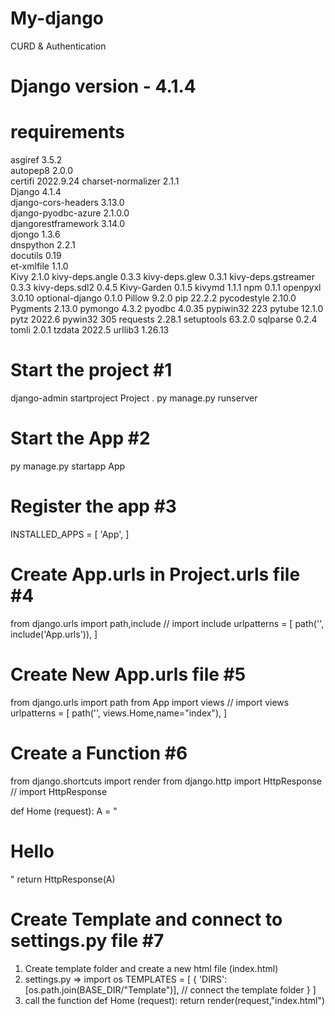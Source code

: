 # My-django

CURD &amp; Authentication

# Django version - 4.1.4

# requirements

asgiref 3.5.2  
autopep8 2.0.0  
certifi 2022.9.24
charset-normalizer 2.1.1  
Django 4.1.4  
django-cors-headers 3.13.0  
django-pyodbc-azure 2.1.0.0  
djangorestframework 3.14.0  
djongo 1.3.6  
dnspython 2.2.1  
docutils 0.19  
et-xmlfile 1.1.0  
Kivy 2.1.0
kivy-deps.angle 0.3.3
kivy-deps.glew 0.3.1
kivy-deps.gstreamer 0.3.3
kivy-deps.sdl2 0.4.5
Kivy-Garden 0.1.5
kivymd 1.1.1
npm 0.1.1
openpyxl 3.0.10
optional-django 0.1.0
Pillow 9.2.0
pip 22.2.2
pycodestyle 2.10.0
Pygments 2.13.0
pymongo 4.3.2
pyodbc 4.0.35
pypiwin32 223
pytube 12.1.0
pytz 2022.6
pywin32 305
requests 2.28.1
setuptools 63.2.0
sqlparse 0.2.4
tomli 2.0.1
tzdata 2022.5
urllib3 1.26.13

# Start the project #1

django-admin startproject Project .
py manage.py runserver

# Start the App #2

py manage.py startapp App

# Register the app #3

INSTALLED_APPS = [
'App',
]

# Create App.urls in Project.urls file #4

from django.urls import path,include // import include
urlpatterns = [
path('', include('App.urls')),
]

# Create New App.urls file #5

from django.urls import path
from App import views // import views
urlpatterns = [
path('', views.Home,name="index"),
]

# Create a Function #6

from django.shortcuts import render
from django.http import HttpResponse // import HttpResponse

def Home (request):
A = "<h1>Hello</h1>"
return HttpResponse(A)

# Create Template and connect to settings.py file #7

1. Create template folder and create a new html file (index.html)
2. settings.py => 
    import os
    TEMPLATES = [
        {
            'DIRS': [os.path.join(BASE_DIR/"Template")], // connect the template folder
        }
    ]
3. call the function
    def Home (request):
    return render(request,"index.html")